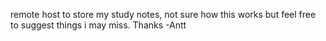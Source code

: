 
remote host to store my study notes, not sure how this works but feel free to suggest things i may miss. Thanks
                 -Antt
